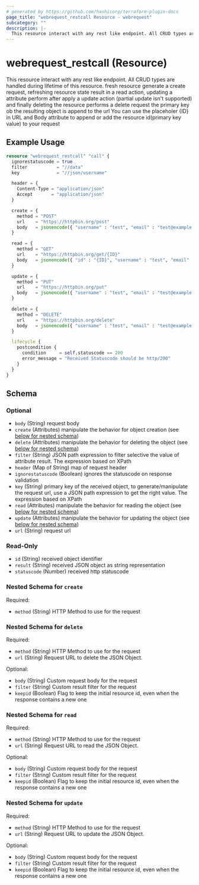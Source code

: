 ```yaml
---
# generated by https://github.com/hashicorp/terraform-plugin-docs
page_title: "webrequest_restcall Resource - webrequest"
subcategory: ""
description: |-
  This resource interact with any rest like endpoint. All CRUD types are handled during lifetime of this resource. fresh resource generate a create request, refreshing resource state result in a read action, updating a attribute perform after apply a update action (partial update isn't supported) and finally deleting the resource performs a delete request the primary key ob the resulting object is append to the url You can use the placeholer {ID} in URL and Body attribute to append or add the resource id(primary key value) to your request
---
```


# webrequest_restcall (Resource)

This resource interact with any rest like endpoint. All CRUD types are handled during lifetime of this resource. fresh resource generate a create request, refreshing resource state result in a read action, updating a attribute perform after apply a update action (partial update isn't supported) and finally deleting the resource performs a delete request the primary key ob the resulting object is append to the url You can use the placeholer {ID} in URL and Body attribute to append or add the resource id(primary key value) to your request

## Example Usage

```terraform
resource "webrequest_restcall" "call" {
  ignorestatuscode = true
  filter           = "//data"
  key              = "//json/username"

  header = {
    Content-Type = "application/json"
    Accept       = "application/json"
  }

  create = {
    method = "POST"
    url    = "https://httpbin.org/post"
    body   = jsonencode({ "username" : "test", "email" : "test@example.com" })
  }

  read = {
    method = "GET"
    url    = "https://httpbin.org/get/{ID}"
    body   = jsonencode({ "id" : "{ID}", "username" : "test", "email" : "test@example.com" })
  }

  update = {
    method = "PUT"
    url    = "https://httpbin.org/put"
    body   = jsonencode({ "username" : "test", "email" : "test@example.com" })
  }

  delete = {
    method = "DELETE"
    url    = "https://httpbin.org/delete"
    body   = jsonencode({ "username" : "test", "email" : "test@example.com" })
  }

  lifecycle {
    postcondition {
      condition     = self.statuscode == 200
      error_message = "Received Statuscode should be http/200"
    }
  }
}
```

<!-- schema generated by tfplugindocs -->
## Schema

### Optional

- `body` (String) request body
- `create` (Attributes) manipulate the behavior for object creation (see [below for nested schema](#nestedatt--create))
- `delete` (Attributes) manipulate the behavior for deleting the object (see [below for nested schema](#nestedatt--delete))
- `filter` (String) JSON path expression to filter selective the value of attribute result. The expression based on XPath
- `header` (Map of String) map of request header
- `ignorestatuscode` (Boolean) ignores the statuscode on response validation
- `key` (String) primary key of the received object, to generate/manipulate the request url, use a JSON path expression to get the right value. The expression based on XPath
- `read` (Attributes) manipulate the behavior for reading the object (see [below for nested schema](#nestedatt--read))
- `update` (Attributes) manipulate the behavior for updating the object (see [below for nested schema](#nestedatt--update))
- `url` (String) request url

### Read-Only

- `id` (String) received object identifier
- `result` (String) received JSON object as string representation
- `statuscode` (Number) received http statuscode

<a id="nestedatt--create"></a>
### Nested Schema for `create`

Required:

- `method` (String) HTTP Method to use for the request


<a id="nestedatt--delete"></a>
### Nested Schema for `delete`

Required:

- `method` (String) HTTP Method to use for the request
- `url` (String) Request URL to delete the JSON Object.

Optional:

- `body` (String) Custom request body for the request
- `filter` (String) Custom result filter for the request
- `keepid` (Boolean) Flag to keep the initial resource id, even when the response contains a new one


<a id="nestedatt--read"></a>
### Nested Schema for `read`

Required:

- `method` (String) HTTP Method to use for the request
- `url` (String) Request URL to read the JSON Object.

Optional:

- `body` (String) Custom request body for the request
- `filter` (String) Custom result filter for the request
- `keepid` (Boolean) Flag to keep the initial resource id, even when the response contains a new one


<a id="nestedatt--update"></a>
### Nested Schema for `update`

Required:

- `method` (String) HTTP Method to use for the request
- `url` (String) Request URL to update the JSON Object.

Optional:

- `body` (String) Custom request body for the request
- `filter` (String) Custom result filter for the request
- `keepid` (Boolean) Flag to keep the initial resource id, even when the response contains a new one


